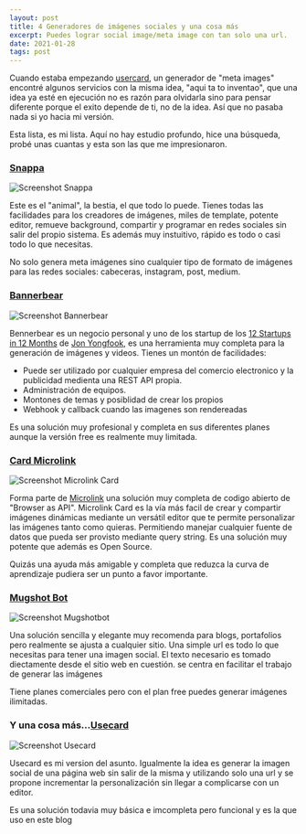 ```yaml
---
layout: post
title: 4 Generadores de imágenes sociales y una cosa más
excerpt: Puedes lograr social image/meta image con tan solo una url.
date: 2021-01-28
tags: post
---
```


Cuando estaba empezando [usercard](), un generador de "meta images" encontré algunos servicios con la misma idea, "aqui ta to inventao", que una idea ya esté en ejecución no es razón para olvidarla sino para pensar diferente porque el exito depende de ti, no de la idea. Así que no pasaba nada si yo hacia mi versión.

Esta lista, es mi lista. Aquí no hay estudio profundo, hice una búsqueda, probé unas cuantas y esta son las que me impresionaron. 

### [Snappa](https://snappa.com/)

![Screenshot Snappa](/img/snappa.jpg)

Este es el "animal", la bestia, el que todo lo puede. Tienes todas las facilidades para los creadores de imágenes, miles de template, potente editor, remueve background, compartir y programar en redes sociales sin salir del propio sistema. Es además muy instuitivo, rápido es todo o casi todo lo que necesitas.

No solo genera meta imágenes sino cualquier tipo de formato de imágenes para las redes sociales: cabeceras, instagram, post, medium.

### [Bannerbear](https://www.bannerbear.com/)

![Screenshot Bannerbear](/img/bannerbear.jpg)

Bennerbear es un negocio personal y uno de los startup de los [12 Startups in 12 Months](https://blog.yongfook.com/12-startups-in-12-months.html) de [Jon Yongfook](https://www.yongfook.com/), es una herramienta muy completa para la generación de imágenes y videos. Tienes un montón de facilidades: 

* Puede ser utilizado por cualquier empresa del comercio electronico y la publicidad medienta una REST API propia.
* Administración de equipos.
* Montones de temas y posiblidad de crear los propios
* Webhook y callback cuando las imagenes son rendereadas

Es una solución muy profesional y completa en sus diferentes planes aunque la versión free es realmente muy limitada.

### [Card Microlink](https://cards.microlink.io/)

![Screenshot Microlink Card](/img/card-microlink.jpg)

Forma parte de [Microlink](https://microlink.io) una solución muy completa de codigo abierto de "Browser as API". Microlink Card es la vía más facil de crear y compartir imágenes dinámicas mediante un versátil editor que te permite personalizar las imágenes tanto como quieras. Permitiendo manejar cualquier fuente de datos que pueda ser provisto mediante query string. Es una solución muy potente que además es Open Source. 

Quizás una ayuda más amigable y completa que reduzca la curva de aprendizaje pudiera ser un punto a favor importante.

### [Mugshot Bot](https://mugshotbot.com/)

![Screenshot Mugshotbot](/img/mugshotbot.jpg)

Una solución sencilla y elegante muy recomenda para blogs, portafolios pero realmente se ajusta a cualquier sitio. Una simple url es todo lo que necesitas para tener una imagen social. El texto necesario es tomado diectamente desde el sitio web en cuestión. se centra en facilitar el trabajo de generar las imágenes

Tiene planes comerciales pero con el plan free puedes generar imágenes ilimitadas. 

### Y una cosa más...[Usecard](https://usercard.netlify.com)

![Screenshot Usecard](/img/usecard.jpg)

Usecard es mi version del asunto. Igualmente la idea es generar la imagen social de una página web sin salir de la misma y utilizando solo una url y se propone incrementar la personalización sin llegar a complicarse con un editor. 

Es una solución todavia muy básica  e imcompleta pero funcional y es la que uso en este blog

